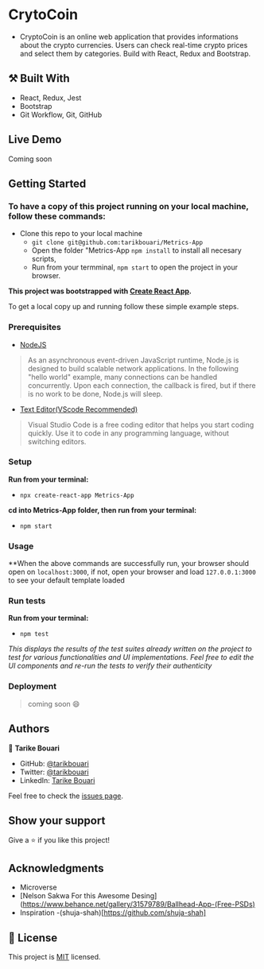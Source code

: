 
# CrytoCoin

- CryptoCoin is an online web application that provides informations about the crypto currencies. Users can check real-time crypto prices and select them by categories. Build with React, Redux and Bootstrap.

## ⚒️ Built With
- React, Redux, Jest
- Bootstrap
- Git Workflow, Git, GitHub

## Live Demo

Coming soon 


## Getting Started

### To have a copy of this project running on your local machine, follow these commands:

- Clone this repo to your local machine
  -  `git clone git@github.com:tarikbouari/Metrics-App`
  - Open the folder "Metrics-App `npm install` to install all necesary scripts,
  - Run from your termminal, `npm start` to open the project in your browser.

**This project was bootstrapped with [Create React App](https://github.com/facebook/create-react-app).**


To get a local copy up and running follow these simple example steps.

### Prerequisites

- [NodeJS](https://nodejs.org/en/docs/)

> As an asynchronous event-driven JavaScript runtime, Node.js is designed to build scalable network applications. In the following "hello world" example, many connections can be handled concurrently. Upon each connection, the callback is fired, but if there is no work to be done, Node.js will sleep.

- [Text Editor(VScode Recommended)](https://code.visualstudio.com/)

> Visual Studio Code is a free coding editor that helps you start coding quickly. Use it to code in any programming language, without switching editors.

### Setup

**Run from your terminal:**

- `npx create-react-app Metrics-App`

**cd into Metrics-App folder, then run from your terminal:**

- `npm start`

### Usage

**When the above commands are successfully run, your browser should open on `localhost:3000`, if not, open your browser and load `127.0.0.1:3000` to see your default template loaded

### Run tests

**Run from your terminal:**

- `npm test`

_This displays the results of the test suites already written on the project to test for various functionalities and UI implementations. Feel free to edit the UI components and re-run the tests to verify their authenticity_

### Deployment

> coming soon :smile:

## Authors

👤 **Tarike Bouari**

- GitHub: [@tarikbouari](https://github.com/tarikbouari)
- Twitter: [@tarikbouari](https://twitter.com/tarikbouari)
- LinkedIn: [Tarike Bouari](https://www.linkedin.com/in/tarik-bouari-44b7191a6/ )

Feel free to check the [issues page](../../issues/).

## Show your support

Give a ⭐️ if you like this project!

## Acknowledgments
- Microverse
- [Nelson Sakwa For this Awesome Desing](https://www.behance.net/gallery/31579789/Ballhead-App-(Free-PSDs)
- Inspiration
 -(shuja-shah)[https://github.com/shuja-shah]

## 📝 License

This project is [MIT](./MIT.md) licensed.
